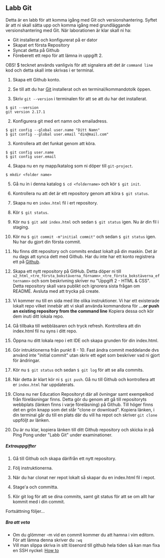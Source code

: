 ## Labb Git

Detta är en labb för att komma igång med Git och versionshantering. Syftet är att ni skall sätta upp och komma igång med grundläggande versionshantering med Git. När laborationen är klar skall ni ha:
* Git installerat och konfigurerat på er dator
* Skapat ert första Repository
* Syncat detta på Github
* Föreberett ett repo för att lämna in uppgift 2.

OBS! $ tecknet används vanligvis för att signalera att det är ```command line``` kod och detta skall inte skrivas i er terminal.

1. Skapa ett Github konto.

1. Se till att du har [Git](https://git-scm.com/downloads) installerat och en terminal/kommandotolk öppen.

1. Skriv ```git --version``` i terminalen för att se att du har det installerat.

```
$ git --version
git version 2.17.1
```

2. Konfigurera git med ert namn och emailadress.
```
$ git config --global user.name "Ditt Namn"
$ git config --global user.email "din@mail.com"
```

3. Kontrollera att det funkat genom att köra.
```
$ git config user.name
$ git config user.email
```

4. Skapa nu en ny mapp/katalog som ni döper till ```git-project```.

```
$ mkdir <folder name>
```

5. Gå nu in i denna katalog ```$ cd <foldername>``` och kör ```$ git init```.

6. Kontrollera nu att det är ett repository genom att köra ```$ git status```.

7. Skapa nu en ```index.html``` fil i ert repository.

8. Kör ```$ git status```.

9. Kör nu ```$ git add index.html``` och sedan ```$ git status``` igen. Nu är din fil i staging.

10. Kör nu ```$ git commit -m"initial commit"``` och sedan ```$ git status``` igen. Nu har du gjort din första commit.

11. Nu finns ditt repository och commits endast lokalt på din maskin. Det är nu dags att synca dett med Github. Har du inte har ett konto registrera ett på [Github](https://www.github.com).

12. Skapa ett nytt repository på GitHub. Detta döper ni till ```u2_html_<tre_första_bokstäverna_förnamn>_<tre_första_bokstäverna_efternamn>``` och som beskrivning skriver nu "Uppgift 2 - HTML & CSS". Detta repository skall vara publikt och ignorera sista frågan om README. Avsluta med att trycka på create.

13. Vi kommer nu till en sida med lite olika instruktioner. Vi har ett existerade lokalt repo vilket innebär att vi skall använda kommandona för **…or push an existing repository from the command line** Kopiera dessa och kör dem inuti ditt lokala repo.

14. Gå tillbaka till webbläsaren och tryck refresh. Kontrollera att din index.html fil nu syns i ditt repo.

15. Öppna nu ditt lokala repo i ett IDE och skapa grunden för din index.html.

16. Gör intruktionerna från punkt 8 - 10. Fast ändra commit meddelande dvs använd inte "initial commit" utan skriv ett eget som beskriver vad ni gjort för ändringar.

17. Kör nu ```$ git status``` och sedan ```$ git log``` för att se alla commits.

18. När detta är klart kör ni ```$ git push```. Gå nu till Github och kontrollera att er ```index.html``` har uppdaterats.

19. Clona nu ner Education Repositoryt där all övningar samt exempelkod från föreläsningar finns. Detta gör du genom att gå till repositoryts webbplats (länken finns i varje föreläsning) på Github. Till höger finns det en grön knapp som det står "clone or download". Kopiera länken, i din terminal går du till en plats där du vill ha repot och skriver ```git clone``` uppföljt av länken.

20. Du är nu klar, kopiera länken till ditt Github repository och skicka in på Ping Pong under "Labb Git" under examinationer.

##### Extrauppgifter

1. Gå till Github och skapa därifrån ett nytt repository.

1. Följ instruktionerna.

1. När du har clonat ner repot lokalt så skapar du en index.html fil i repot.

1. Stage'a och committa.

1. Kör git log för att se dina commits, samt git status för att se om allt har kommit med i din commit.

Fortsättning följer...

##### Bra att veta

* Om du glömmer -m vid en commit kommer du att hamna i vim editorn. För att lämna denna skriver du ```:wq```
* Vill man slippa skriva in sitt lösenord till github hela tiden så kan man fixa en SSH nyckel: [How to](https://help.github.com/articles/adding-a-new-ssh-key-to-your-github-account/)